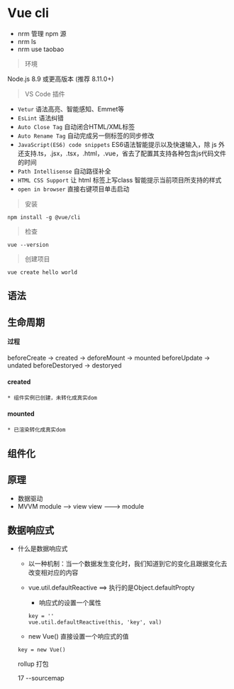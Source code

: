 # Vue cli
* nrm 管理 npm 源
* nrm ls
* nrm use taobao

> 环境

Node.js 8.9 或更高版本 (推荐 8.11.0+)

> VS Code 插件

* `Vetur` 语法高亮、智能感知、Emmet等
* `EsLint` 语法纠错
* `Auto Close Tag` 自动闭合HTML/XML标签
* `Auto Rename Tag` 自动完成另一侧标签的同步修改
* `JavaScript(ES6) code snippets` ES6语法智能提示以及快速输入，除 js 外还支持.ts，.jsx，.tsx，.html，.vue，省去了配置其支持各种包含js代码文件的时间
* `Path Intellisense` 自动路径补全
* `HTML CSS Support` 让 html 标签上写class 智能提示当前项目所支持的样式
* `open in browser` 直接右键项目单击启动

> 安装

`npm install -g @vue/cli`

> 检查

`vue --version`

> 创建项目

`vue create hello world`

## 语法

## 生命周期

#### 过程

beforeCreate -> created -> deforeMount -> mounted 
beforeUpdate -> undated
beforeDestoryed -> destoryed

#### created
	* 组件实例已创建，未转化成真实dom
#### mounted
	* 已渲染转化成真实dom

## 组件化





## 原理
* 数据驱动
* MVVM module --> view  view ---> module

## 数据响应式

* 什么是数据响应式
	* 以一种机制：当一个数据发生变化时，我们知道到它的变化且跟据变化去改变相对应的内容
	* vue.util.defaultReactive ==> 执行的是Object.defaultPropty 
		* 响应式的设置一个属性
		
		```
		key = ''
		vue.util.defaultReactive(this, 'key', val)
		```
	
	* new Vue() 直接设置一个响应式的值
	
	```
	key = new Vue()
	```
	
	rollup 打包
	
	17 --sourcemap
	



















